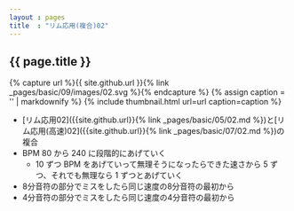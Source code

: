 ```yaml
---
layout : pages
title  : "リム応用(複合)02"
---
```


## {{ page.title }}

{% capture url %}{{ site.github.url }}{% link _pages/basic/09/images/02.svg %}{% endcapture %}
{% assign caption = '' | markdownify %}
{% include thumbnail.html url=url caption=caption %}

* [リム応用02]({{site.github.url}}{% link _pages/basic/05/02.md %})と[リム応用(高速)02]({{site.github.url}}{% link _pages/basic/07/02.md %})の複合
* BPM 80 から 240 に段階的にあげていく
  * 10 ずつ BPM をあげていって無理そうになったらできた速さから 5 ずつ、それでも無理なら 1 ずつとあげていく
* 8分音符の部分でミスをしたら同じ速度の8分音符の最初から
* 4分音符の部分でミスをしたら同じ速度の4分音符の最初から